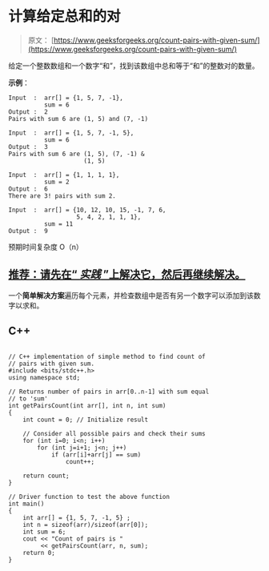 # 计算给定总和的对

> 原文： [https://www.geeksforgeeks.org/count-pairs-with-given-sum/](https://www.geeksforgeeks.org/count-pairs-with-given-sum/)

给定一个整数数组和一个数字“和”，找到该数组中总和等于“和”的整数对的数量。

**示例**：

```
Input  :  arr[] = {1, 5, 7, -1}, 
          sum = 6
Output :  2
Pairs with sum 6 are (1, 5) and (7, -1)

Input  :  arr[] = {1, 5, 7, -1, 5}, 
          sum = 6
Output :  3
Pairs with sum 6 are (1, 5), (7, -1) &
                     (1, 5)         

Input  :  arr[] = {1, 1, 1, 1}, 
          sum = 2
Output :  6
There are 3! pairs with sum 2.

Input  :  arr[] = {10, 12, 10, 15, -1, 7, 6, 
                   5, 4, 2, 1, 1, 1}, 
          sum = 11
Output :  9

```

预期时间复杂度 O（n）

## [推荐：请先在“ ***<u>实践</u>*** ”上解决它，然后再继续解决。](https://practice.geeksforgeeks.org/problems/count-pairs-with-given-sum/0)

一个**简单解决方案**遍历每个元素，并检查数组中是否有另一个数字可以添加到该数字以求和。

## C++ 

```

// C++ implementation of simple method to find count of 
// pairs with given sum. 
#include <bits/stdc++.h> 
using namespace std; 

// Returns number of pairs in arr[0..n-1] with sum equal 
// to 'sum' 
int getPairsCount(int arr[], int n, int sum) 
{ 
    int count = 0; // Initialize result 

    // Consider all possible pairs and check their sums 
    for (int i=0; i<n; i++) 
        for (int j=i+1; j<n; j++) 
            if (arr[i]+arr[j] == sum) 
                count++; 

    return count; 
} 

// Driver function to test the above function 
int main() 
{ 
    int arr[] = {1, 5, 7, -1, 5} ; 
    int n = sizeof(arr)/sizeof(arr[0]); 
    int sum = 6; 
    cout << "Count of pairs is " 
         << getPairsCount(arr, n, sum); 
    return 0; 
} 

```